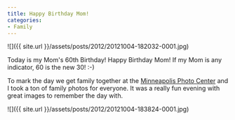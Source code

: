 ```yaml
---
title: Happy Birthday Mom!
categories:
- Family
---
```


![]({{ site.url }}/assets/posts/2012/20121004-182032-0001.jpg)

Today is my Mom's 60th Birthday! Happy Birthday Mom! If my Mom is any indicator, 60 is the new 30! :-)

To mark the day we get family together at the [Minneapolis Photo Center](http://www.mplsphotocenter.com) and I took a ton of family photos for everyone. It was a really fun evening with great images to remember the day with.

![]({{ site.url }}/assets/posts/2012/20121004-183824-0001.jpg)
